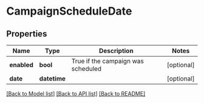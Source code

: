 # CampaignScheduleDate

## Properties
Name | Type | Description | Notes
------------ | ------------- | ------------- | -------------
**enabled** | **bool** | True if the campaign was scheduled | [optional] 
**date** | **datetime** |  | [optional] 

[[Back to Model list]](../README.md#documentation-for-models) [[Back to API list]](../README.md#documentation-for-api-endpoints) [[Back to README]](../README.md)


